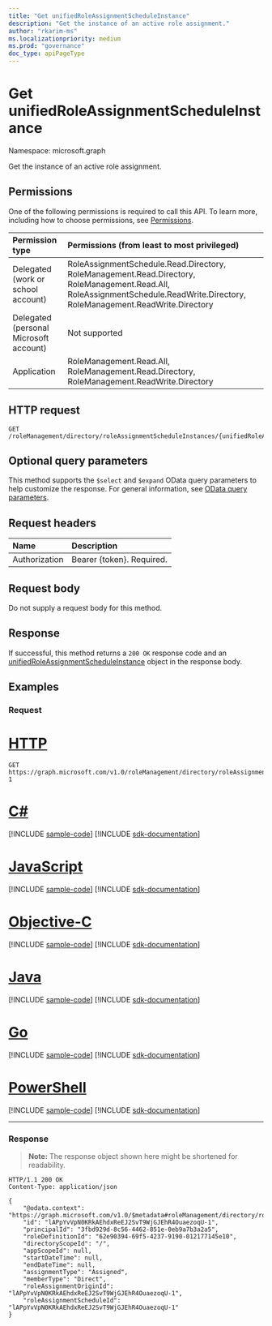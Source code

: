 ```yaml
---
title: "Get unifiedRoleAssignmentScheduleInstance"
description: "Get the instance of an active role assignment."
author: "rkarim-ms"
ms.localizationpriority: medium
ms.prod: "governance"
doc_type: apiPageType
---
```


# Get unifiedRoleAssignmentScheduleInstance
Namespace: microsoft.graph

Get the instance of an active role assignment.

## Permissions
One of the following permissions is required to call this API. To learn more, including how to choose permissions, see [Permissions](/graph/permissions-reference).

|Permission type|Permissions (from least to most privileged)|
|:---|:---|
|Delegated (work or school account)|RoleAssignmentSchedule.Read.Directory, RoleManagement.Read.Directory, RoleManagement.Read.All, RoleAssignmentSchedule.ReadWrite.Directory, RoleManagement.ReadWrite.Directory|
|Delegated (personal Microsoft account)|Not supported|
|Application|RoleManagement.Read.All, RoleManagement.Read.Directory, RoleManagement.ReadWrite.Directory|

## HTTP request

<!-- {
  "blockType": "ignored"
}
-->
``` http
GET /roleManagement/directory/roleAssignmentScheduleInstances/{unifiedRoleAssignmentScheduleInstanceId}
```

## Optional query parameters

This method supports the `$select` and `$expand` OData query parameters to help customize the response. For general information, see [OData query parameters](/graph/query-parameters).

## Request headers
|Name|Description|
|:---|:---|
|Authorization|Bearer {token}. Required.|

## Request body
Do not supply a request body for this method.

## Response

If successful, this method returns a `200 OK` response code and an [unifiedRoleAssignmentScheduleInstance](../resources/unifiedroleassignmentscheduleinstance.md) object in the response body.

## Examples

### Request

# [HTTP](#tab/http)
<!-- {
  "blockType": "request",
  "name": "get_unifiedroleassignmentscheduleinstance"
}
-->
``` http
GET https://graph.microsoft.com/v1.0/roleManagement/directory/roleAssignmentScheduleInstances/lAPpYvVpN0KRkAEhdxReEJ2SvT9WjGJEhR4OuaezoqU-1
```
# [C#](#tab/csharp)
[!INCLUDE [sample-code](../includes/snippets/csharp/get-unifiedroleassignmentscheduleinstance-csharp-snippets.md)]
[!INCLUDE [sdk-documentation](../includes/snippets/snippets-sdk-documentation-link.md)]

# [JavaScript](#tab/javascript)
[!INCLUDE [sample-code](../includes/snippets/javascript/get-unifiedroleassignmentscheduleinstance-javascript-snippets.md)]
[!INCLUDE [sdk-documentation](../includes/snippets/snippets-sdk-documentation-link.md)]

# [Objective-C](#tab/objc)
[!INCLUDE [sample-code](../includes/snippets/objc/get-unifiedroleassignmentscheduleinstance-objc-snippets.md)]
[!INCLUDE [sdk-documentation](../includes/snippets/snippets-sdk-documentation-link.md)]

# [Java](#tab/java)
[!INCLUDE [sample-code](../includes/snippets/java/get-unifiedroleassignmentscheduleinstance-java-snippets.md)]
[!INCLUDE [sdk-documentation](../includes/snippets/snippets-sdk-documentation-link.md)]

# [Go](#tab/go)
[!INCLUDE [sample-code](../includes/snippets/go/get-unifiedroleassignmentscheduleinstance-go-snippets.md)]
[!INCLUDE [sdk-documentation](../includes/snippets/snippets-sdk-documentation-link.md)]

# [PowerShell](#tab/powershell)
[!INCLUDE [sample-code](../includes/snippets/powershell/get-unifiedroleassignmentscheduleinstance-powershell-snippets.md)]
[!INCLUDE [sdk-documentation](../includes/snippets/snippets-sdk-documentation-link.md)]

---



### Response
>**Note:** The response object shown here might be shortened for readability.
<!-- {
  "blockType": "response",
  "truncated": true,
  "@odata.type": "microsoft.graph.unifiedRoleAssignmentScheduleInstance"
}
-->
``` http
HTTP/1.1 200 OK
Content-Type: application/json

{
    "@odata.context": "https://graph.microsoft.com/v1.0/$metadata#roleManagement/directory/roleAssignmentScheduleInstances/$entity",
    "id": "lAPpYvVpN0KRkAEhdxReEJ2SvT9WjGJEhR4OuaezoqU-1",
    "principalId": "3fbd929d-8c56-4462-851e-0eb9a7b3a2a5",
    "roleDefinitionId": "62e90394-69f5-4237-9190-012177145e10",
    "directoryScopeId": "/",
    "appScopeId": null,
    "startDateTime": null,
    "endDateTime": null,
    "assignmentType": "Assigned",
    "memberType": "Direct",
    "roleAssignmentOriginId": "lAPpYvVpN0KRkAEhdxReEJ2SvT9WjGJEhR4OuaezoqU-1",
    "roleAssignmentScheduleId": "lAPpYvVpN0KRkAEhdxReEJ2SvT9WjGJEhR4OuaezoqU-1"
}
```


